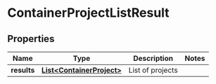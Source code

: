 # ContainerProjectListResult

## Properties
Name | Type | Description | Notes
------------ | ------------- | ------------- | -------------
**results** | [**List&lt;ContainerProject&gt;**](ContainerProject.md) | List of projects | 
